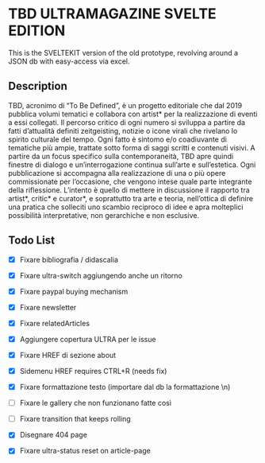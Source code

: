 # TBD ULTRAMAGAZINE SVELTE EDITION

This is the SVELTEKIT version of the old prototype, revolving around a JSON db with easy-access via excel.

## Description

TBD, acronimo di “To Be Defined”, è un progetto editoriale che dal 2019 pubblica volumi tematici e collabora con artist* per la realizzazione di eventi a essi collegati. Il percorso critico di ogni numero si sviluppa a partire da fatti d’attualità definiti zeitgeisting, notizie o icone virali che rivelano lo spirito culturale del tempo. Ogni fatto è sintomo e/o coadiuvante di tematiche più ampie, trattate sotto forma di saggi scritti e contenuti visivi. A partire da un focus specifico sulla contemporaneità, TBD apre quindi finestre di dialogo e un’interrogazione continua sull’arte e sull’estetica. Ogni pubblicazione si accompagna alla realizzazione di una o più opere commissionate per l’occasione, che vengono intese quale parte integrante della riflessione. L’intento è quello di mettere in discussione il rapporto tra artist*, critic* e curator*, e soprattutto tra arte e teoria, nell’ottica di definire una pratica che solleciti uno scambio reciproco di idee e apra molteplici possibilità interpretative, non gerarchiche e non esclusive.

## Todo List

- [x] Fixare bibliografia / didascalia
- [x] Fixare ultra-switch aggiungendo anche un ritorno
- [x] Fixare paypal buying mechanism
- [x] Fixare newsletter
- [x] Fixare relatedArticles
- [x] Aggiungere copertura ULTRA per le issue
- [x] Fixare HREF di sezione about
- [x] Sidemenu HREF requires CTRL+R (needs fix)
- [x] Fixare formattazione testo (importare dal db la formattazione \n)
- [ ] Fixare le gallery che non funzionano fatte così
- [ ] Fixare transition that keeps rolling
- [x] Disegnare 404 page
- [x] Fixare ultra-status reset on article-page

